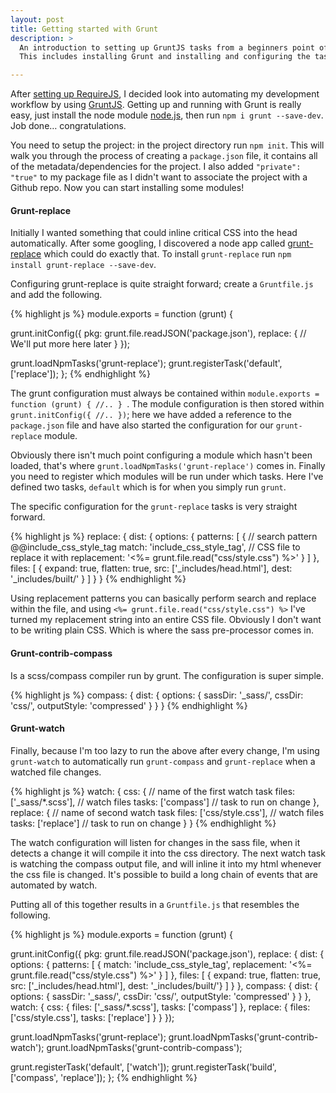 ```yaml
---
layout: post
title: Getting started with Grunt
description: >
  An introduction to setting up GruntJS tasks from a beginners point of view.
  This includes installing Grunt and installing and configuring the tasks.

---
```


After [setting up RequireJS](/getting-started-with-requiresj/), I decided look
into automating my development workflow by using
[GruntJS](http://gruntjs.com/).  Getting up and running with Grunt is really
easy, just install the node module [node.js](https://nodejs.org/en/download/),
then run `npm i grunt --save-dev`.  Job done&hellip; congratulations.

You need to setup the project: in the project directory run `npm init`.  This
will walk you through the process of creating a `package.json` file, it
contains all of the metadata/dependencies for the project. I also added
`"private": "true"` to my package file as I didn't want to associate the
project with a Github repo. Now you can start installing some modules!

#### Grunt-replace

Initially I wanted something that could inline critical CSS into the head
automatically. After some googling, I discovered a node app called
[grunt-replace](https://github.com/outaTiME/grunt-replace) which could do
exactly that. To install `grunt-replace` run `npm install grunt-replace
--save-dev`.

Configuring grunt-replace is quite straight forward; create a `Gruntfile.js`
and add the following.

{% highlight js %}
module.exports = function (grunt) {

  grunt.initConfig({
    pkg: grunt.file.readJSON('package.json'),
    replace: {
      // We'll put more here later
    }
  });

  grunt.loadNpmTasks('grunt-replace');
  grunt.registerTask('default', ['replace']);
};
{% endhighlight %}

The grunt configuration must always be contained within `module.exports =
function (grunt) { //.. } `. The module configuration is then stored within
`grunt.initConfig({ //.. })`; here we have added a reference to the
`package.json` file and have also started the configuration for our
`grunt-replace` module.

Obviously there isn't much point configuring a module which hasn't been
loaded, that's where `grunt.loadNpmTasks('grunt-replace')` comes in. Finally
you need to register which modules will be run under which tasks. Here I've
defined two tasks, `default` which is for when you simply run `grunt`.

The specific configuration for the `grunt-replace` tasks is very straight
forward.

{% highlight js %}
replace: {
  dist: {
    options: {
      patterns: [
        { // search pattern @@include_css_style_tag
          match: 'include_css_style_tag',
          // CSS file to replace it with
          replacement: '<%= grunt.file.read("css/style.css") %>'
        }
      ]
    },
    files: [
      {
        expand: true,
        flatten: true,
        src: ['_includes/head.html'],
        dest: '_includes/built/'
      }
    ]
  }
}
{% endhighlight %}

Using replacement patterns you can basically perform search and replace within
the file, and using `<%= grunt.file.read("css/style.css") %>` I've turned my
replacement string into an entire CSS file. Obviously I don't want to be
writing plain CSS. Which is where the sass pre-processor comes in.

#### Grunt-contrib-compass

Is a scss/compass compiler run by grunt. The configuration is super simple.

{% highlight js %}
compass: {
  dist: {
    options: {
      sassDir: '_sass/',
      cssDir: 'css/',
      outputStyle: 'compressed'
    }
  }
}
{% endhighlight %}

#### Grunt-watch

Finally, because I'm too lazy to run the above after every change, I'm using
`grunt-watch` to automatically run `grunt-compass` and `grunt-replace` when a
watched file changes.

{% highlight js %}
watch: {
  css: {                      // name of the first watch task
    files: ['_sass/*.scss'],  // watch files
    tasks: ['compass']        // task to run on change
  },
  replace: {                  // name of second watch task
    files: ['css/style.css'], // watch files
    tasks: ['replace']        // task to run on change
  }
}
{% endhighlight %}

The watch configuration will listen for changes in the sass file, when it
detects a change it will compile it into the css directory. The next watch
task is watching the compass output file, and will inline it into my html
whenever the css file is changed. It's possible to build a long chain of
events that are automated by watch.

Putting all of this together results in a `Gruntfile.js` that resembles the
following.

{% highlight js %}
module.exports = function (grunt) {

  grunt.initConfig({
    pkg: grunt.file.readJSON('package.json'),
    replace: {
      dist: {
        options: {
          patterns: [
            {
              match: 'include_css_style_tag',
              replacement: '<%= grunt.file.read("css/style.css") %>'
            }
          ]
        },
        files: [
          {
            expand: true,
            flatten: true,
            src: ['_includes/head.html'],
            dest: '_includes/built/'}
        ]
      }
    },
    compass: {
      dist: {
        options: {
          sassDir: '_sass/',
          cssDir: 'css/',
          outputStyle: 'compressed'
        }
      }
    },
    watch: {
      css: {
        files: ['_sass/*.scss'],
        tasks: ['compass']
      },
      replace: {
        files: ['css/style.css'],
        tasks: ['replace']
      }
    }
  });

  grunt.loadNpmTasks('grunt-replace');
  grunt.loadNpmTasks('grunt-contrib-watch');
  grunt.loadNpmTasks('grunt-contrib-compass');

  grunt.registerTask('default', ['watch']);
  grunt.registerTask('build', ['compass', 'replace']);
};
{% endhighlight %}
